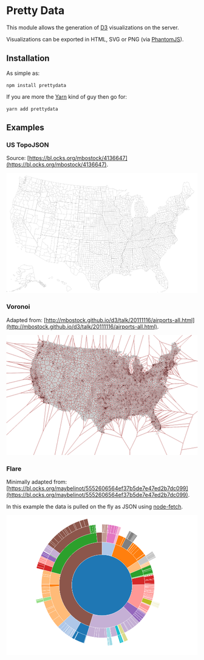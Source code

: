 # Pretty Data

This module allows the generation of [D3](https://d3js.org) visualizations on the server.

Visualizations can be exported in HTML, SVG or PNG (via [PhantomJS](http://phantomjs.org/)).

## Installation

As simple as:

`npm install prettydata`

If you are more the [Yarn](https://yarnpkg.com) kind of guy then go for:

`yarn add prettydata`

## Examples

### US TopoJSON

Source: [https://bl.ocks.org/mbostock/4136647](https://bl.ocks.org/mbostock/4136647).

![us topojson example](https://raw.githubusercontent.com/mmarcon/pretty-data/master/examples/out/map-us.png)

### Voronoi

Adapted from: [http://mbostock.github.io/d3/talk/20111116/airports-all.html](http://mbostock.github.io/d3/talk/20111116/airports-all.html).

![voronoi example](https://raw.githubusercontent.com/mmarcon/pretty-data/master/examples/out/voronoi.png)

### Flare

Minimally adapted from: [https://bl.ocks.org/maybelinot/5552606564ef37b5de7e47ed2b7dc099](https://bl.ocks.org/maybelinot/5552606564ef37b5de7e47ed2b7dc099).

In this example the data is pulled on the fly as JSON using [node-fetch](https://github.com/bitinn/node-fetch).

![flare example with data fetched on the fly](https://raw.githubusercontent.com/mmarcon/pretty-data/master/examples/out/flare.png)
